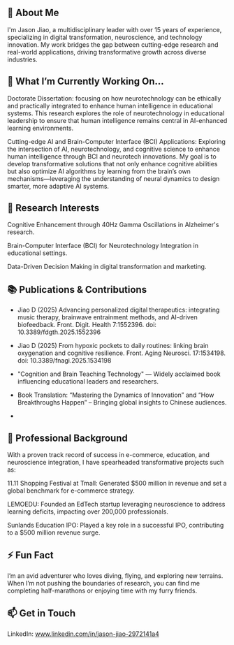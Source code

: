 ## 🚀 About Me

I'm Jason Jiao, a multidisciplinary leader with over 15 years of experience, specializing in digital transformation, neuroscience, and technology innovation. My work bridges the gap between cutting-edge research and real-world applications, driving transformative growth across diverse industries.

## 🔭 What I’m Currently Working On...
Doctorate Dissertation: focusing on how neurotechnology can be ethically and practically integrated to enhance human intelligence in educational systems. This research explores the role of neurotechnology in educational leadership to ensure that human intelligence remains central in AI-enhanced learning environments.

Cutting-edge AI and Brain-Computer Interface (BCI) Applications: Exploring the intersection of AI, neurotechnology, and cognitive science to enhance human intelligence through BCI and neurotech innovations. My goal is to develop transformative solutions that not only enhance cognitive abilities but also optimize AI algorithms by learning from the brain’s own mechanisms—leveraging the understanding of neural dynamics to design smarter, more adaptive AI systems.

## 🌟 Research Interests
Cognitive Enhancement through 40Hz Gamma Oscillations in Alzheimer's research.

Brain-Computer Interface (BCI) for Neurotechnology Integration in educational settings.

Data-Driven Decision Making in digital transformation and marketing.

## 📚 Publications & Contributions

- Jiao D (2025) Advancing personalized digital therapeutics: integrating music therapy, brainwave entrainment methods, and AI-driven biofeedback. Front. Digit. Health 7:1552396. doi: 10.3389/fdgth.2025.1552396
  
- Jiao D (2025) From hypoxic pockets to daily routines: linking brain oxygenation and cognitive resilience. Front. Aging Neurosci. 17:1534198. doi: 10.3389/fnagi.2025.1534198

- "Cognition and Brain Teaching Technology" — Widely acclaimed book influencing educational leaders and researchers.

- Book Translation: “Mastering the Dynamics of Innovation” and “How Breakthroughs Happen” – Bringing global insights to Chinese audiences.
- 
## 💼 Professional Background
With a proven track record of success in e-commerce, education, and neuroscience integration, I have spearheaded transformative projects such as:

11.11 Shopping Festival at Tmall: Generated $500 million in revenue and set a global benchmark for e-commerce strategy.

LEMOEDU: Founded an EdTech startup leveraging neuroscience to address learning deficits, impacting over 200,000 professionals.

Sunlands Education IPO: Played a key role in a successful IPO, contributing to a $500 million revenue surge.

## ⚡ Fun Fact
I’m an avid adventurer who loves diving, flying, and exploring new terrains. When I’m not pushing the boundaries of research, you can find me completing half-marathons or enjoying time with my furry friends.

## 📫 Get in Touch
LinkedIn: www.linkedin.com/in/jason-jiao-2972141a4

<!--
**jasonjiao2024/jasonjiao2024** is a ✨ _special_ ✨ repository because its `README.md` (this file) appears on your GitHub profile.

Here are some ideas to get you started:

- 🔭 I’m currently working on ...
- 🌱 I’m currently learning ...
- 👯 I’m looking to collaborate on ...
- 🤔 I’m looking for help with ...
- 💬 Ask me about ...
- 📫 How to reach me: ...
- 😄 Pronouns: ...
- ⚡ Fun fact: ...
-->
